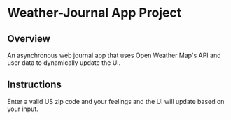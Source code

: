 # Weather-Journal App Project

## Overview
An asynchronous web journal app that uses Open Weather Map's API and user data to dynamically update the UI. 

## Instructions
Enter a valid US zip code and your feelings and the UI will update based on your input.

